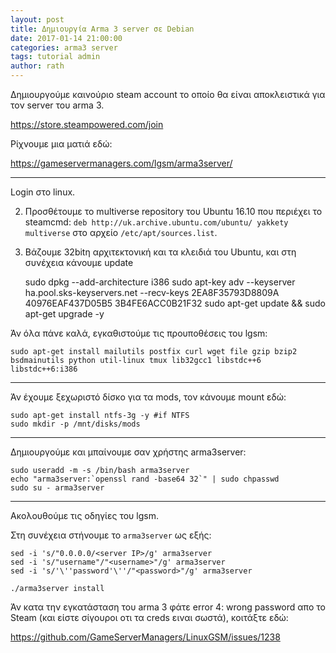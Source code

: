 ```yaml
---
layout: post
title: Δημιουργία Arma 3 server σε Debian
date: 2017-01-14 21:00:00
categories: arma3 server
tags: tutorial admin
author: rath
---
```



Δημιουργούμε καινούριο steam account το οποίο θα είναι αποκλειστικά για τον server του arma 3.

https://store.steampowered.com/join

Ρίχνουμε μια ματιά εδώ:

https://gameservermanagers.com/lgsm/arma3server/

---

Login στο linux.

2. Προσθέτουμε το multiverse repository του Ubuntu 16.10 που περιέχει το steamcmd: `deb http://uk.archive.ubuntu.com/ubuntu/ yakkety multiverse` στο αρχείο `/etc/apt/sources.list`. 

3. Βάζουμε 32bitη αρχιτεκτονική και τα κλειδιά του Ubuntu, και στη συνέχεια κάνουμε update

    sudo dpkg --add-architecture i386
    sudo apt-key adv --keyserver ha.pool.sks-keyservers.net --recv-keys 2EA8F35793D8809A 40976EAF437D05B5 3B4FE6ACC0B21F32
    sudo apt-get update && sudo apt-get upgrade -y

Άν όλα πάνε καλά, εγκαθιστούμε τις προυποθέσεις του lgsm:

    sudo apt-get install mailutils postfix curl wget file gzip bzip2 bsdmainutils python util-linux tmux lib32gcc1 libstdc++6 libstdc++6:i386

---

Άν έχουμε ξεχωριστό δίσκο για τα mods, τον κάνουμε mount εδώ:



    sudo apt-get install ntfs-3g -y #if NTFS
    sudo mkdir -p /mnt/disks/mods
    
---

Δημιουργούμε και μπαίνουμε σαν χρήστης arma3server:

    sudo useradd -m -s /bin/bash arma3server
    echo "arma3server:`openssl rand -base64 32`" | sudo chpasswd
    sudo su - arma3server

---



Ακολουθούμε τις οδηγίες του lgsm.

Στη συνέχεια στήνουμε το `arma3server` ως εξής:

    sed -i 's/"0.0.0.0/<server IP>/g' arma3server
    sed -i 's/"username"/"<username>"/g' arma3server
    sed -i 's/'\''password'\''/"<password>"/g' arma3server
    
    ./arma3server install

Άν κατα την εγκατάσταση του arma 3 φάτε error 4: wrong password απο το Steam (και είστε σίγουροι οτι τα creds ειναι σωστά), κοιτάξτε εδώ:

https://github.com/GameServerManagers/LinuxGSM/issues/1238